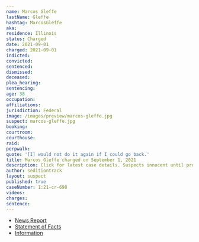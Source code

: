 ```yaml
---
name: Marcos Gleffe
lastName: Gleffe
hashtag: MarcosGleffe
aka:
residence: Illinois
status: Charged
date: 2021-09-01
charged: 2021-09-01
indicted:
convicted:
sentenced:
dismissed:
deceased:
plea_hearing:
sentencing:
age: 38
occupation:
affiliations:
jurisdiction: Federal
image: /images/preview/marcos-gleffe.jpg
suspect: marcos-gleffe.jpg
booking:
courtroom:
courthouse:
raid:
perpwalk:
quote: '[I] would not do it again if I could go back.'
title: Marcos Gleffe charged on September 1, 2021
description: Click for latest case details. Suspects innocent until proven guilty.
author: seditiontrack
layout: suspect
published: true
caseNumber: 1:21-cr-698
videos:
charges:
sentence:
---
```

- [News Report](https://chicago.suntimes.com/crime/2021/9/2/22655069/elk-grove-village-man-charged-breaching-capitol-fbi-made-biggest-mistake-going-through-that-door)
- [Statement of Facts](https://www.justice.gov/usao-dc/case-multi-defendant/file/1457656/download)
- [Information](https://www.justice.gov/usao-dc/case-multi-defendant/file/1457661/download)
